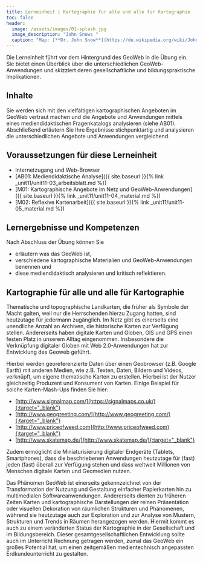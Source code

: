 ```yaml
---
title: Lerneinheit | Kartographie für alle und alle für Kartographie
toc: false
header:
  image: /assets/images/01-splash.jpg
  image_description: "John Snows "
  caption: "Map: [**Dr. John Snow**](https://de.wikipedia.org/wiki/John_Snow_(Mediziner)) [Wellcome Library via wikimedia](https://w.wiki/QtV)"
---
```


Die Lerneinheit führt vor dem Hintergrund des GeoWeb in die Übung ein. Sie bietet einen Überblick über die unterschiedlichen GeoWeb-Anwendungen und skizziert deren gesellschaftliche und bildungspraktische Implikationen.

## Inhalte

Sie werden sich mit den vielfältigen kartographischen Angeboten im GeoWeb vertraut machen und die Angebote und Anwendungen mittels eines mediendidaktischen Fragenkatalogs analysieren (siehe AB01). Abschließend erläutern Sie Ihre Ergebnisse stichpunktartig und analysieren die unterschiedlichen Angebote und Anwendungen vergleichend.

## Voraussetzungen für diese Lerneinheit

  * Internetzugang und Web-Browser
  * [AB01: Mediendidaktische Analyse]({{ site.baseurl }}{% link _unit11/unit11-03_arbeitsblatt.md %})
  * [M01: Kartographische Angebote im Netz und GeoWeb-Anwendungen]({{ site.baseurl }}{% link _unit11/unit11-04_material.md %})
  * [M02: Reflexive Kartenarbeit]({{ site.baseurl }}{% link _unit11/unit11-05_material.md %})
  
## Lernergebnisse und Kompetenzen

Nach Abschluss der Übung können Sie

  * erläutern was das GeoWeb ist,
  * verschiedene kartographische Materialien und GeoWeb-Anwendungen benennen und
  * diese mediendidaktisch analysieren und kritisch reflektieren.

## Kartographie für alle und alle für Kartographie

Thematische und topographische Landkarten, die früher als Symbole der Macht galten, weil nur die Herrschenden hierzu Zugang hatten, sind heutzutage für jedermann zugänglich. Im Netz gibt es einerseits eine unendliche Anzahl an Archiven, die historische Karten zur Verfügung stellen. Andererseits haben digitale Karten und Globen, GIS und GPS einen festen Platz in unserem Alltag eingenommen. Insbesondere die Verknüpfung digitaler Globen mit Web 2.0-Anwendungen hat zur Entwicklung des Geoweb geführt.

Hierbei werden georeferenzierte Daten über einen Geobrowser (z.B. Google Earth) mit anderen Medien, wie z.B. Texten, Daten, Bildern und Videos, verknüpft, um eigene thematische Karten zu erstellen. Hierbei ist der Nutzer gleichzeitig Produzent und Konsument von Karten. Einige Beispiel für solche Karten-Mash-Ups finden Sie hier: 

  * [http://www.signalmap.com/](https://signalmaps.co.uk/){:target="_blank"}
  * [http://www.geogreeting.com/](http://www.geogreeting.com/){:target="_blank"}
  * [http://www.priceofweed.com](http://www.priceofweed.com){:target="_blank"}
  * [http://www.skatemap.de/](http://www.skatemap.de/){:target="_blank"}

 Zudem ermöglicht die Miniaturisierung digitaler Endgeräte (Tablets, Smartphones), dass die beschriebenen Anwendungen heutzutage für (fast) jeden (fast) überall zur Verfügung stehen und dass weltweit Millionen von Menschen digitale Karten und Geomedien nutzen.

Das Phänomen GeoWeb ist einerseits gekennzeichnet von der Transformation der Nutzung und Gestaltung einfacher Papierkarten hin zu multimedialen Softwareanwendungen. Andererseits dienten zu früheren Zeiten Karten und kartographische Darstellungen der reinen Präsentation oder visuellen Dekoration von räumlichen Strukturen und Phänomenen, während sie heutzutage auch zur Exploration und zur Analyse von Mustern, Strukturen und Trends in Räumen herangezogen werden. Hiermit kommt es auch zu einem veränderten Status der Kartographie in der Gesellschaft und im Bildungsbereich. Dieser gesamtgesellschaftlichen Entwicklung sollte auch im Unterricht Rechnung getragen werden, zumal das GeoWeb ein großes Potential hat, um einen zeitgemäßen medientechnisch angepassten Erdkundeunterricht zu gestalten. 